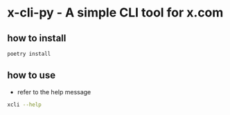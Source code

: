 # x-cli-py - A simple CLI tool for x.com

## how to install

```sh
poetry install
```

## how to use

- refer to the help message

```sh
xcli --help
```
